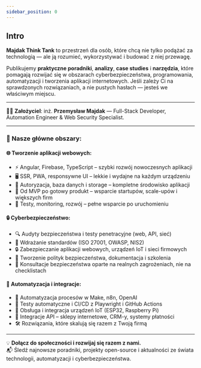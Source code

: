 ```yaml
---
sidebar_position: 0
---
```


## Intro

**Majdak Think Tank** to przestrzeń dla osób, które chcą nie tylko podążać za technologią — ale ją rozumieć, wykorzystywać i budować z niej przewagę.

Publikujemy **praktyczne poradniki**, **analizy**, **case studies** i **narzędzia**, które pomagają rozwijać się w obszarach cyberbezpieczeństwa, programowania, automatyzacji i tworzenia aplikacji internetowych. Jeśli zależy Ci na sprawdzonych rozwiązaniach, a nie pustych hasłach — jesteś we właściwym miejscu.

---

👨‍💻 **Założyciel**: inż. **Przemysław Majdak** — Full-Stack Developer, Automation Engineer & Web Security Specialist.

---

### 🚀 Nasze główne obszary:

#### 🌐 **Tworzenie aplikacji webowych**:
- ⚡ Angular, Firebase, TypeScript – szybki rozwój nowoczesnych aplikacji
- 🖥️ SSR, PWA, responsywne UI – lekkie i wydajne na każdym urządzeniu
- 🧰 Autoryzacja, baza danych i storage – kompletne środowisko aplikacji
- 🔧 Od MVP po gotowy produkt – wsparcie startupów, scale-upów i większych firm
- 🧪 Testy, monitoring, rozwój – pełne wsparcie po uruchomieniu

#### 🔒 **Cyberbezpieczeństwo**:
- 🔍 Audyty bezpieczeństwa i testy penetracyjne (web, API, sieć)
- 🧩 Wdrażanie standardów (ISO 27001, OWASP, NIS2)
- 🔒 Zabezpieczanie aplikacji webowych, urządzeń IoT i sieci firmowych
- 📑 Tworzenie polityk bezpieczeństwa, dokumentacja i szkolenia
- 🧠 Konsultacje bezpieczeństwa oparte na realnych zagrożeniach, nie na checklistach

#### 🤖 **Automatyzacja i integracje**:
- 🤖 Automatyzacja procesów w Make, n8n, OpenAI
- 🧪 Testy automatyczne i CI/CD z Playwright i GitHub Actions
- 📡 Obsługa i integracja urządzeń IoT (ESP32, Raspberry Pi)
- 🔗 Integracje API – sklepy internetowe, CRM-y, systemy płatności
- 🛠️ Rozwiązania, które skalują się razem z Twoją firmą

---

💡 **Dołącz do społeczności i rozwijaj się razem z nami.**  
📬 Śledź najnowsze poradniki, projekty open-source i aktualności ze świata technologii, automatyzacji i cyberbezpieczeństwa.
